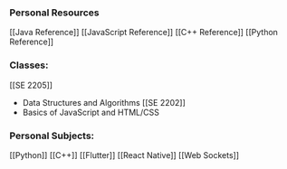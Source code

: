 ### Personal Resources
[[Java Reference]]
[[JavaScript Reference]]
[[C++ Reference]]
[[Python Reference]]

### Classes:
[[SE 2205]]
- Data Structures and Algorithms
[[SE 2202]]
- Basics of JavaScript and HTML/CSS

### Personal Subjects:
[[Python]]
[[C++]]
[[Flutter]]
[[React Native]]
[[Web Sockets]]
